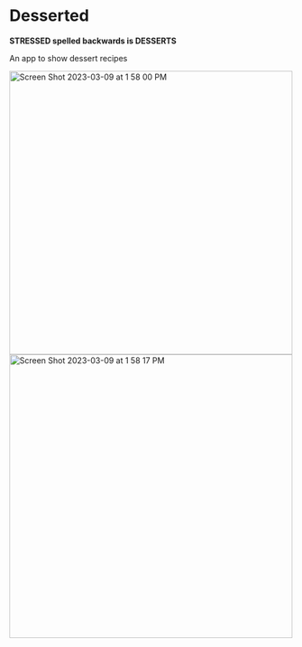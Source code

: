 # Desserted

**STRESSED spelled backwards is DESSERTS**


An app to show dessert recipes

<img width="502" alt="Screen Shot 2023-03-09 at 1 58 00 PM" src="https://user-images.githubusercontent.com/15903927/224139945-71b73ed4-59ea-4dd7-903c-8b9fc299aa6e.png">


<img width="502" alt="Screen Shot 2023-03-09 at 1 58 17 PM" src="https://user-images.githubusercontent.com/15903927/224140037-83d44d40-4daf-4d0c-bae6-de97b6106dce.png">
